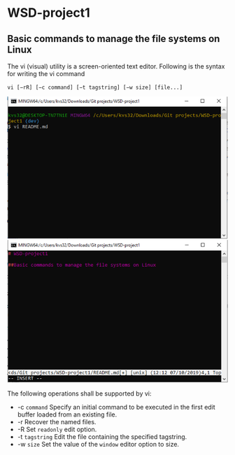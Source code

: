 # WSD-project1

## Basic commands to manage the file systems on Linux

The vi (visual) utility is a screen-oriented text editor. Following is the syntax for writing the vi command

    vi [−rR] [−c command] [−t tagstring] [−w size] [file...]

![vi example](/images/vi_open.PNG)
![vi editor](/images/vi_edit.PNG)
    
The following operations shall be supported by vi:

* -c `command`
        Specify an initial command to be executed in the first edit buffer loaded from an existing file.
* -r
    Recover the named files.
* -R
    Set `readonly` edit option.
* -t `tagstring`
    Edit the file containing the specified tagstring.
* -w `size` 
    Set the value of the `window` editor option to size.